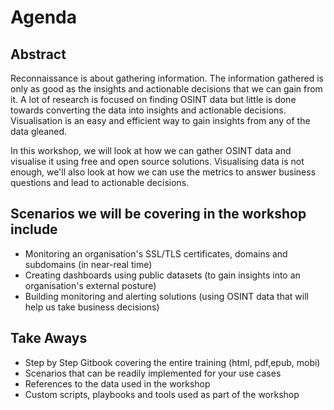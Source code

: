 # Agenda

## Abstract

Reconnaissance is about gathering information. The information gathered is only as good as the insights and actionable decisions that we can gain from it. A lot of research is focused on finding OSINT data but little is done towards converting the data into insights and actionable decisions. Visualisation is an easy and efficient way to gain insights from any of the data gleaned.

In this workshop, we will look at how we can gather OSINT data and visualise it using free and open source solutions. Visualising data is not enough, we'll also look at how we can use the metrics to answer business questions and lead to actionable decisions.

## Scenarios we will be covering in the workshop include

* Monitoring an organisation's SSL/TLS certificates, domains and subdomains (in near-real time)
* Creating dashboards using public datasets (to gain insights into an organisation's external posture)
* Building monitoring and alerting solutions (using OSINT data that will help us take business decisions)

## Take Aways

* Step by Step Gitbook covering the entire training (html, pdf,epub, mobi)
* Scenarios that can be readily implemented for your use cases
* References to the data used in the workshop
* Custom scripts, playbooks and tools used as part of the workshop